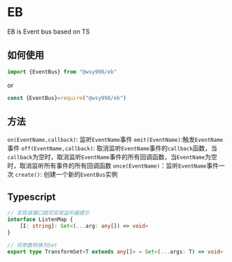 # EB

EB is Event bus based on TS

## 如何使用
```js
import {EventBus} from "@wsy998/eb"
```
or
```js
const {EventBus}=require("@wsy998/eb")
```
## 方法
`on(EventName,callback)`: 监听`EventName`事件
`emit(EventName)`:触发`EventName`事件
`off(EventName,callback)`: 取消监听`EventName`事件的`callback`函数，当`callback`为空时，取消监听`EventName`事件的所有回调函数，当`EventName`为空时，取消监听所有事件的所有回调函数
`once(EventName)`：监听`EventName`事件一次
`create()`: 创建一个新的`EventBus`实例
## Typescript

```typescript 
// 实现该接口就可实现监听器提示
interface ListenMap {
    [I: string]: Set<(...arg: any[]) => void>
}
```
```typescript
// 将参数转换为Set
export type TransformSet<T extends any[]> = Set<(...args: T) => void>
```



